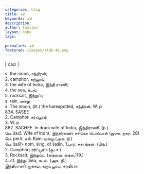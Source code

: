 ```yaml
---
categories: blog
title: சசி
keywords: சசி
description: 
author: Tamilan
layout: Ruby
tags: 
 
permalink: சசி
featured: /images/ttak-48.png
---
```

  
[ caci ]  
  
s. the moon, சந்திரன்;  
2. camphor, கற்பூரம்;  
3. the wife of Indra, இந்தி ராணி;  
4. the sea, கடல்;  
5. rocksalt, இந்துப்பு  
s. rain, மழை  
s. The moon, (lit.) the harespotted, சந்திரன். W. p  
834. SASEE  
2. Camphor, கர்ப்பூரம்  
3. W. p  
882. SACHEE. In drani wife of Indra, இந்திராணி. (p.)  
பெ. šacī. Wife of Indra; இந்திராணி. சசியொ டொப்பாள் (சூளா. நகர. 28)  
பெ. perh. கசி. Rain; மழை.(அக. நி.)  
பெ. šašī> nom. sing. of šašin. 1.பார். சசாங்கன். (பிங்.)  
2. Camphor; கர்ப்பூரம்.(சூடா.)  
3. Rocksalt; இந்துப்பு. (தைலவ. தைல.119.)  
4. cf. இந்து. Sea; கடல். (அக. நி.)  
இந்திராணி, ஐக்கம், கருப் பூரம், சந்திரன்